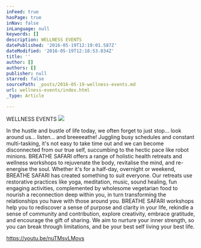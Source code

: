 ```yaml
---
inFeed: true
hasPage: true
inNav: false
inLanguage: null
keywords: []
description: WELLNESS EVENTS
datePublished: '2016-05-19T12:19:01.587Z'
dateModified: '2016-05-19T12:18:53.034Z'
title: ''
author: []
authors: []
publisher: null
starred: false
sourcePath: _posts/2016-05-19-wellness-events.md
url: wellness-events/index.html
_type: Article

---
```

WELLNESS EVENTS
![](https://the-grid-user-content.s3-us-west-2.amazonaws.com/6c67b5b4-9bdc-479a-9c2e-096a55b4c299.jpg)

In the hustle and bustle of life today, we often forget to just stop... look around us... listen... and breeeeathe! Juggling busy schedules and constant multi-tasking, it's not easy to take time out and we can become disconnected from our true self, succumbing to the hectic pace like robot minions. BREATHE SAFARI offers a range of holistic health retreats and wellness workshops to rejuvenate the body, revitalise the mind, and re-energise the soul. Whether it's for a half-day, overnight or weekend, BREATHE SAFARI has created something to suit everyone. Our retreats use restorative practices like yoga, meditation, music, sound healing, fun engaging activities, complemented by wholesome vegetarian food to nourish a reconnection deep within you, in turn transforming the relationships you have with those around you. BREATHE SAFARI workshops help you to rediscover a sense of purpose and clarity in your life, rekindle a sense of community and contribution, explore creativity, embrace gratitude, and encourage the gift of sharing. We aim to nurture your inner strength, so you can break through limitations, and be your best self living your best life.

https://youtu.be/nuTMsvLMovs